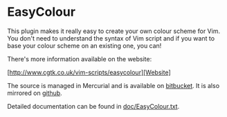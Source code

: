 # EasyColour

This plugin makes it really easy to create your own colour scheme for Vim.  You don't need to understand the syntax of Vim script and if you want to base your colour scheme on an existing one, you can!

There's more information available on the website:

  [http://www.cgtk.co.uk/vim-scripts/easycolour][Website]

The source is managed in Mercurial and is available on [bitbucket][Bitbucket].  It is also mirrored on [github][Github].

Detailed documentation can be found in [doc/EasyColour.txt][Documentation].

[Website]: http://www.cgtk.co.uk/vim-scripts/easycolour
[Bitbucket]: https://bitbucket.org/abudden/easycolour
[Github]: https://github.com/abudden/EasyColour
[Documentation]: https://bitbucket.org/abudden/easycolour/src/default/doc/EasyColour.txt
